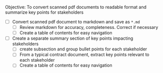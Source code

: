 Objective: To convert scanned pdf documents to readable format and summarize key points for stakeholders
- [ ] Convert scanned pdf document to markdown and save as `*.md`
  - [ ] Review markdown for accuracy, completeness. Correct if necessary
  - [ ] Create a table of contents for easy navigation
- [ ] Create a separate summary section of key points impacting stakeholders
  - [ ] create subsection and group bullet points for each stakeholder
  - [ ] From a typical contract document, extract key points relevant to each stakeholder
  - [ ] Create a table of contents for easy navigation
